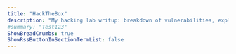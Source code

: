 ```yaml
---
title: "HackTheBox"
description: "My hacking lab writup: breakdown of vulnerabilities, exploit techniques, and the tools I used to solve each challenge."
#summary: "Test123"
ShowBreadCrumbs: true
ShowRssButtonInSectionTermList: false
---
```

